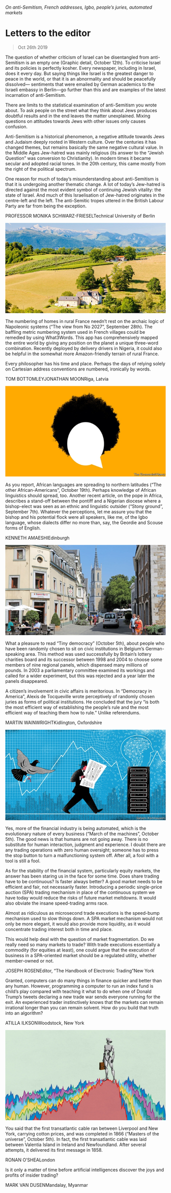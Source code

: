 ###### On anti-Semitism, French addresses, Igbo, people’s juries, automated markets

# Letters to the editor 

> Oct 26th 2019 

The question of whether criticism of Israel can be disentangled from anti-Semitism is an empty one (Graphic detail, October 12th). To criticise Israel and its policies is perfectly kosher. Every newspaper, including in Israel, does it every day. But saying things like Israel is the greatest danger to peace in the world, or that it is an abnormality and should be peacefully dissolved— sentiments that were emailed by German academics to the Israeli embassy in Berlin—go further than this and are examples of the latest incarnation of anti-Semitism. 

There are limits to the statistical examination of anti-Semitism you wrote about. To ask people on the street what they think about Jews produces doubtful results and in the end leaves the matter unexplained. Mixing questions on attitudes towards Jews with other issues only causes confusion. 

Anti-Semitism is a historical phenomenon, a negative attitude towards Jews and Judaism deeply rooted in Western culture. Over the centuries it has changed themes, but remains basically the same negative cultural value. In the Middle Ages Jew-hatred was mainly religious (its answer to the “Jewish Question” was conversion to Christianity). In modern times it became secular and adopted racial tones. In the 20th century, this came mostly from the right of the political spectrum. 

One reason for much of today’s misunderstanding about anti-Semitism is that it is undergoing another thematic change. A lot of today’s Jew-hatred is directed against the most evident symbol of continuing Jewish vitality: the state of Israel. And much of this Israelisation of Jew-hatred originates in the centre-left and the left. The anti-Semitic tropes uttered in the British Labour Party are far from being the exception. 

PROFESSOR MONIKA SCHWARZ-FRIESELTechnical University of Berlin 

![image](images/20190928_EUP004.jpg) 

The numbering of homes in rural France needn’t rest on the archaic logic of Napoleonic systems (“The view from No 2027”, September 28th). The baffling metric numbering system used in French villages could be remedied by using What3Words. This app has comprehensively mapped the entire world by giving any position on the planet a unique three-word combination. Recently deployed by delivery drivers in Nigeria, it could also be helpful in the somewhat more Amazon-friendly terrain of rural France. 

Every philosopher has his time and place. Perhaps the days of relying solely on Cartesian address conventions are numbered, ironically by words. 

TOM BOTTOMLEYJONATHAN MOONRiga, Latvia 

![image](images/20191019_USD002.jpg) 

As you report, African languages are spreading to northern latitudes (“The other African-Americans”, October 19th). Perhaps knowledge of African linguistics should spread, too. Another recent article, on the pope in Africa, describes a stand-off between the pontiff and a Nigerian diocese where a bishop-elect was seen as an ethnic and linguistic outsider (“Stony ground”, September 7th). Whatever the perceptions, let me assure you that the bishop and his potential flock were all speakers, like me, of the Igbo language, whose dialects differ no more than, say, the Geordie and Scouse forms of English. 

KENNETH AMAESHIEdinburgh 

![image](images/20191005_EUP007.jpg) 

What a pleasure to read “Tiny democracy” (October 5th), about people who have been randomly chosen to sit on civic institutions in Belgium’s German-speaking area. This method was used successfully by Britain’s lottery charities board and its successor between 1998 and 2004 to choose some members of nine regional panels, which dispensed many millions of pounds. In 2003 a parliamentary committee examined its workings and called for a wider experiment, but this was rejected and a year later the panels disappeared. 

A citizen’s involvement in civic affairs is meritorious. In “Democracy in America”, Alexis de Tocqueville wrote perceptively of randomly chosen juries as forms of political institutions. He concluded that the jury “is both the most efficient way of establishing the people’s rule and the most efficient way of teaching them how to rule.” Unlike referendums. 

MARTIN WAINWRIGHTKidlington, Oxfordshire 

![image](images/20191005_FBD001.jpg) 

Yes, more of the financial industry is being automated, which is the evolutionary nature of every business (“March of the machines”, October 5th). The good news is that humans are not going away. There is no substitute for human interaction, judgment and experience. I doubt there are any trading operations with zero human oversight; someone has to press the stop button to turn a malfunctioning system off. After all, a fool with a tool is still a fool. 

As for the stability of the financial system, particularly equity markets, the answer has been staring us in the face for some time. Does share trading have to be continuous? Is faster always better? A good market needs to be efficient and fair, not necessarily faster. Introducing a periodic single-price auction (SPA) trading mechanism in place of the continuous system we have today would reduce the risks of future market meltdowns. It would also obviate the insane speed-trading arms race. 

Almost as ridiculous as microsecond trade executions is the speed-bump mechanism used to slow things down. A SPA market mechanism would not only be more elegant, it would also provide more liquidity, as it would concentrate trading interest both in time and place. 

This would help deal with the question of market fragmentation. Do we really need so many markets to trade? With trade executions essentially a commodity (for equities at least), one could argue that the execution of business in a SPA-oriented market should be a regulated utility, whether member-owned or not. 

JOSEPH ROSENEditor, “The Handbook of Electronic Trading”New York 

Granted, computers can do many things in finance quicker and better than any human. However, programming a computer to run an index fund is child’s play compared with teaching it what to do when one of Donald Trump’s tweets declaring a new trade war sends everyone running for the exit. An experienced trader instinctively knows that the markets can remain irrational longer than you can remain solvent. How do you build that truth into an algorithm? 

ATILLA ILKSONWoodstock, New York 

![image](images/20191005_LDD001.jpg) 

You said that the first transatlantic cable ran between Liverpool and New York, carrying cotton prices, and was completed in 1866 (“Masters of the universe”, October 5th). In fact, the first transatlantic cable was laid between Valentia Island in Ireland and Newfoundland. After several attempts, it delivered its first message in 1858. 

RONAN O’SHEALondon 

Is it only a matter of time before artificial intelligences discover the joys and profits of insider trading? 

MARK VAN DUSENMandalay, Myanmar 

